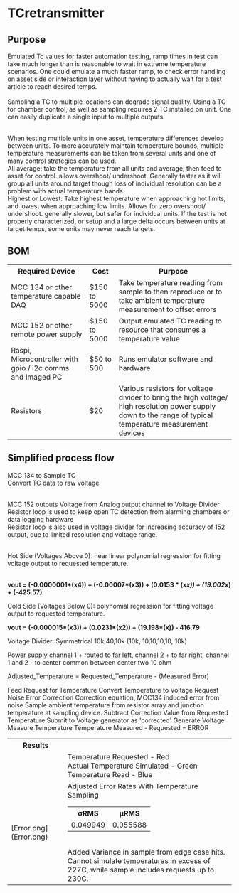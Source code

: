 # TCretransmitter

<h2>Purpose</h2>
Emulated Tc values for faster automation testing, ramp times in test can take much longer than is reasonable to wait in extreme temperature scenarios. One could emulate a much faster ramp, to check error handling on asset side or interaction layer without having to actually wait for a test article to reach desired temps. 
</br></br>
Sampling a TC to multiple locations can degrade signal quality. Using a TC for chamber control, as well as sampling requires 2 TC installed on unit. One can easily duplicate a single input to multiple outputs.</br></br>

When testing multiple units in one asset, temperature differences develop between units. To more accurately maintain temperature bounds, multiple temperature measurements can be taken from several units and one of many control strategies can be used.</br>
All average: take the temperature from all units and average, then feed to asset for control. allows overshoot/ undershoot. Generally faster as it will group all units around target though loss of individual resolution can be a problem with actual temperature bands.</br>
Highest or Lowest: Take highest temperature when approaching hot limits, and lowest when approaching low limits. Allows for zero overshoot/ undershoot. generally slower, but safer for individual units. If the test is not properly characterized, or setup and a large delta occurs between units at target temps, some units may never reach targets. 
<h2>BOM</h2>
<table>
	<tr>
		<th>Required Device</th>
		<th>Cost</th>
		<th>Purpose</th>
	</tr>
	<tr>
		<td>
			MCC 134 or other temperature capable DAQ
		</td>
		<td>
			$150 to 5000	
		</td>
		<td>
			Take temperature reading from sample to then reproduce or to take ambient temperature measurement to offset errors
		</td>
	</tr>
	<tr>
		<td>
			MCC 152 or other remote power supply	
		</td>
		<td>
   			$150 to 5000	
		</td>
		<td>
   			Output emulated TC reading to resource that consumes a temperature value
		</td>
	</tr>
	<tr>
		<td>
			Raspi, Microcontroller with gpio / i2c comms and Imaged PC	
		</td>
		<td>
   			$50 to 500	
		</td>
		<td>
      			Runs emulator software and hardware
		</td>
	</tr>
	<tr>
		<td>
			Resistors	
		</td>
		<td>
   			$20	
		</td>
		<td>
			Various resistors for voltage divider to bring the high voltage/ high resolution power supply down to the range of typical temperature measurement devices
		</td>
	</tr>
</table>



		
<h2>Simplified process flow</h2>
MCC 134 to Sample TC</br>
Convert TC data to raw voltage</br></br>

MCC 152 outputs Voltage from Analog output channel to Voltage Divider</br>
Resistor loop is used to keep open TC detection from alarming chambers or data logging hardware</br>
Resistor loop is also used in voltage divider for increasing accuracy of 152 output, due to limited resolution and voltage range.</br></br>

Hot Side (Voltages Above 0): near linear polynomial regression for fitting voltage output to requested temperature.</br></br>

<b> vout = (-0.0000001*(x**4)) + (-0.00007*(x**3))  +  (0.0153 * (x*x)) + (19.002*x) + (-425.57) </b>


Cold Side (Voltages Below 0): polynomial regression for fitting voltage output to requested temperature.

<b>vout = (-0.000015*(x**3)) + (0.0231*(x**2)) + (19.198*(x)) - 416.79</b>

Voltage Divider: Symmetrical 10k,40,10k (10k, 10,10,10,10, 10k)

Power supply channel 1 + routed to far left, channel 2 + to far right, channel 1 and 2 - to center common between center two 10 ohm
 

Adjusted_Temperature = Requested_Temperature - (Measured Error)


Feed Request for Temperature
Convert Temperature to Voltage Request
Noise Error Correction
Correction equation, MCC134 induced error from noise
Sample ambient temperature from resistor array and junction temperature at sampling device. 
Subtract Correction Value from Requested Temperature
Submit to Voltage generator as 'corrected'
Generate Voltage
Measure Temperature 
Temperature Measured - Requested = ERROR

<table>
	<tr>
		<th>
			Results
		</th>
	</tr>
	<tr>
		<td>
			<img href="https://github.com/micajahp/TCretransmitter/blob/6338c7ee9b93160cce23817e16b4885732725d9e/Samples.png">
		</td>
  		<td>
			Temperature Requested - Red</br>
			Actual Temperature Simulated - Green</br>
			Temperature Read - Blue
		</td>
	</tr>
 	<tr>
  		<td>
    			[Error.png](Error.png)
		</td>
		<td>
			Adjusted Error Rates With Temperature Sampling</br>
			<table>
				<tr>
					<th>
						σRMS
					</th>
					<th>
	    					μRMS
					</th>
				</tr>
				<tr>
					<td>0.049949</td>
					<td>0.055588</td>
				</tr>
			</table></br>
			Added Variance in sample from edge case hits.</br>
			Cannot simulate temperatures in excess of 227C, while sample includes requests up to 230C.
		</td>
	</tr>
</table>



